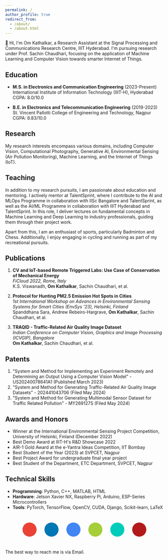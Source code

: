```yaml
---
permalink: /
author_profile: true
redirect_from: 
  - /about/
  - /about.html
---
```




👋 Hi, I'm Om Kathalkar, a Research Assistant at the Signal Processing and Communications Research Centre, IIIT Hyderabad. I'm pursuing research under Prof. Sachin Chaudhari, focusing on the application of Machine Learning and Computer Vision towards smarter Internet of Things.
 
## Education
- **M.S. in Electronics and Communication Engineering** (2023-Present)  
  International Institute of Information Technology (IIIT-H), Hyderabad  
  CGPA: 8.0/10.0

- **B.E. in Electronics and Telecommunication Engineering** (2019-2023)  
  St. Vincent Pallotti College of Engineering and Technology, Nagpur  
  CGPA: 8.83/10.0

## Research
My research interests encompass various domains, including Computer Vision, Computational Photography, Generative AI, Environmental Sensing (Air Pollution Monitoring), Machine Learning, and the Internet of Things (IoT).

## Teaching
In addition to my research pursuits, I am passionate about education and mentoring. I actively mentor at TalentSprint, where I contribute to the AI and MLOps Programme in collaboration with IISc Bangalore and TalentSprint, as well as the AI/ML Programme in collaboration with IIIT Hyderabad and TalentSprint. In this role, I deliver lectures on fundamental concepts in Machine Learning and Deep Learning to industry professionals, guiding them through their project work.

Apart from this, I am an enthusiast of sports, particularly Badminton and Chess. Additionally, I enjoy engaging in cycling and running as part of my recreational pursuits.

## Publications
1. **CV and IoT-based Remote Triggered Labs: Use Case of Conservation of Mechanical Energy**  
   *FiCloud 2022, Rome, Italy*  
   K.S. Viswanadh, **Om Kathalkar**, Sachin Chaudhari, et al.

2. **Protocol for Hunting PM2.5 Emission Hot Spots in Cities**  
   *1st International Workshop on Advances in Environmental Sensing Systems for Smart Cities (EnvSys '23), Helsinki, Finland*  
   Spanddhana Sara, Andrew Rebeiro-Hargrave, **Om Kathalkar**, Sachin Chaudhari, et al.

3. **TRAQID - Traffic-Related Air Quality Image Dataset**  
   *Indian Conference on Computer Vision, Graphics and Image Processing (ICVGIP), Bangalore*  
   **Om Kathalkar**, Sachin Chaudhari, et al.

## Patents
1. "System and Method for Implementing an Experiment Remotely and Determining an Output Using a Computer Vision Model" - US20240078641A1 (Published March 2023)
2. "System and Method for Generating Traffic-Related Air Quality Image Datasets" - 202441043706 (Filed May 2024)
3. "System and Method for Generating Multimodal Sensor Dataset for Traffic Related Pollution" - MY269127S (Filed May 2024)

## Awards and Honors
- Winner at the International Environmental Sensing Project Competition, University of Helsinki, Finland (December 2022)
- Best Demo Award at IIIT-H's R&D Showcase 2022
- AIR-1 Gold Award at the e-Yantra Ideas Competition, IIT Bombay
- Best Student of the Year (2023) at SVPCET, Nagpur
- Best Project Award for undergraduate final year project
- Best Student of the Department, ETC Department, SVPCET, Nagpur

## Technical Skills
- **Programming**: Python, C++, MATLAB, HTML
- **Hardware**: Jetson Xavier NX, Raspberry Pi, Arduino, ESP-Series Microcontrollers
- **Tools**: PyTorch, TensorFlow, OpenCV, CUDA, Django, Scikit-learn, LaTeX

<div class="text-center">
  <div class="social-links">
    <a href="mailto:om.kathalkar@research.iiit.ac.in" class="social-link email-icon">
      <i class="fas fa-envelope"></i>
    </a>
    <a href="https://www.linkedin.com/in/om-kathalkar/" class="social-link linkedin-icon">
      <i class="fab fa-linkedin"></i>
    </a>
    <a href="https://scholar.google.com/citations?user=a_lzSPoAAAAJ&hl=en" class="social-link scholar-icon">
      <i class="fas fa-graduation-cap"></i>
    </a>
    <a href="https://orcid.org/0009-0007-0884-715X" class="social-link orcid-icon">
      <i class="fab fa-orcid"></i>
    </a>
    <a href="https://www.researchgate.net/profile/Om-Kathalkar-2" class="social-link researchgate-icon">
      <i class="fab fa-researchgate"></i>
    </a>
    <a href="https://openreview.net/profile?id=~Om_Kathalkar1" class="social-link openreview-icon">
      <i class="fas fa-book-open"></i>
    </a>
  </div>
</div>

<style>
.social-links {
  display: flex;
  justify-content: center;
  flex-wrap: wrap;
  gap: 25px;
  margin-top: 40px;
  margin-bottom: 40px;
}

.social-link {
  display: inline-flex;
  align-items: center;
  justify-content: center;
  width: 45px;
  height: 45px;
  border-radius: 50%;
  text-decoration: none;
  transition: all 0.3s ease;
  font-size: 22px;
}

.social-link:hover {
  transform: translateY(-3px);
  text-decoration: none;
}

/* Email */
.email-icon {
  background: #EA4335;
  color: white;
}

/* LinkedIn */
.linkedin-icon {
  background: #0077B5;
  color: white;
}

/* Google Scholar */
.scholar-icon {
  background: #4285f4;
  color: white;
}

/* ORCID */
.orcid-icon {
  background: #A6CE39;
  color: white;
}

/* ResearchGate */
.researchgate-icon {
  background: #00CCBB;
  color: white;
}

/* OpenReview */
.openreview-icon {
  background: #B31B1B;
  color: white;
}

/* Hover effects */
.social-link:hover {
  box-shadow: 0 5px 15px rgba(0,0,0,0.2);
}
</style>

The best way to reach me is via Email.
